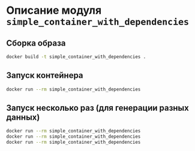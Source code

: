 # Описание модуля `simple_container_with_dependencies`

## Сборка образа

```bash
docker build -t simple_container_with_dependencies .
```

## Запуск контейнера

```bash
docker run --rm simple_container_with_dependencies
```

## Запуск несколько раз (для генерации разных данных)

```bash
docker run --rm simple_container_with_dependencies
docker run --rm simple_container_with_dependencies
docker run --rm simple_container_with_dependencies
```